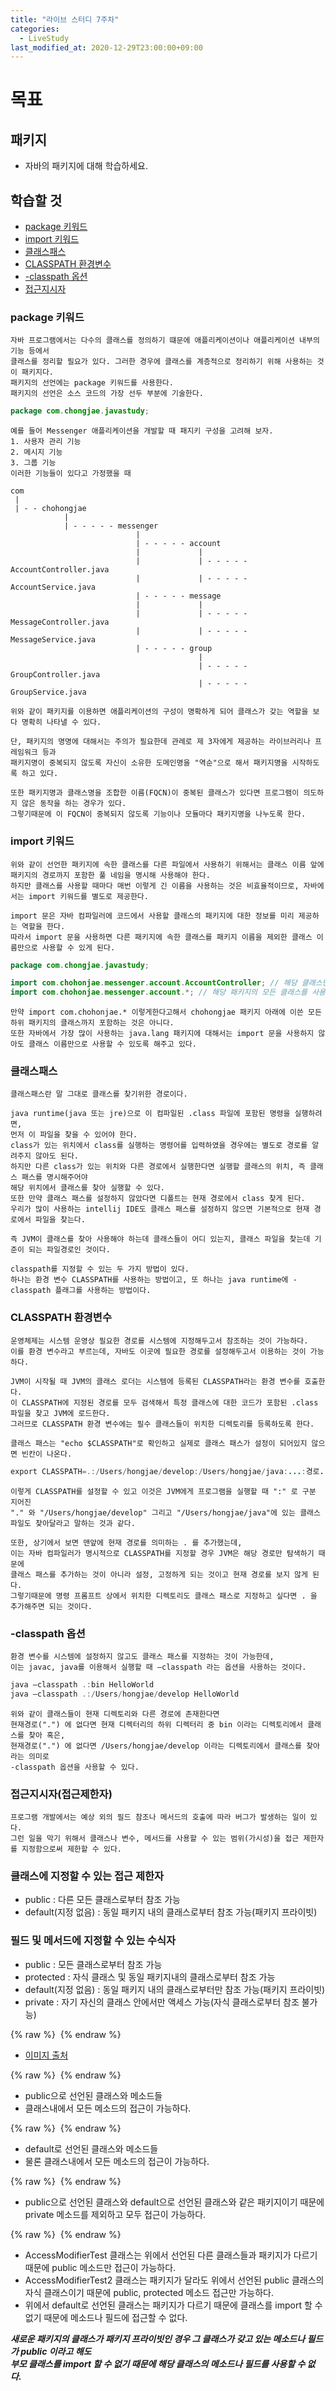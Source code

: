 ```yaml
---
title: "라이브 스터디 7주차"
categories: 
  - LiveStudy
last_modified_at: 2020-12-29T23:00:00+09:00
---
```


# 목표
## 패키지
- 자바의 패키지에 대해 학습하세요.

## 학습할 것
- [package 키워드](#package-키워드)
- [import 키워드](#import-키워드)
- [클래스패스](#클래스패스)
- [CLASSPATH 환경변수](#CLASSPATH-환경변수)
- [-classpath 옵션](#-classpath-옵션)
- [접근지시자](#접근지시자)

### package 키워드
    자바 프로그램에서는 다수의 클래스를 정의하기 떄문에 애플리케이션이나 애플리케이션 내부의 기능 등에서
    클래스를 정리할 필요가 있다. 그러한 경우에 클래스를 계층적으로 정리하기 위해 사용하는 것이 패키지다.
    패키지의 선언에는 package 키워드를 사용한다.
    패키지의 선언은 소스 코드의 가장 선두 부분에 기술한다.
    
```java
package com.chongjae.javastudy;
```

    예를 들어 Messenger 애플리케이션을 개발할 때 패지키 구성을 고려해 보자.
    1. 사용자 관리 기능
    2. 메시지 기능
    3. 그룹 기능
    이러한 기능들이 있다고 가정했을 때
    
    com
     |
     | - - chohongjae
                |
                | - - - - - messenger
                                |
                                | - - - - - account
                                |             |
                                |             | - - - - - AccountController.java 
                                |             | - - - - - AccountService.java
                                | - - - - - message
                                |             |
                                |             | - - - - - MessageController.java 
                                |             | - - - - - MessageService.java
                                | - - - - - group
                                              |
                                              | - - - - - GroupController.java 
                                              | - - - - - GroupService.java
                                                   
    위와 같이 패키지를 이용하면 애플리케이션의 구성이 명확하게 되어 클래스가 갖는 역할을 보다 명확히 나타낼 수 있다.
    
    단, 패키지의 명명에 대해서는 주의가 필요한데 관례로 제 3자에게 제공하는 라이브러리나 프레임워크 등과
    패키지명이 중복되지 않도록 자신이 소유한 도메인명을 "역순"으로 해서 패키지명을 시작하도록 하고 있다.
    
    또한 패키지명과 클래스명을 조합한 이름(FQCN)이 중복된 클래스가 있다면 프로그램이 의도하지 않은 동작을 하는 경우가 있다.
    그렇기때문에 이 FQCN이 중복되지 않도록 기능이나 모듈마다 패키지명을 나누도록 한다.
    
### import 키워드
    위와 같이 선언한 패키지에 속한 클래스를 다른 파일에서 사용하기 위해서는 클래스 이름 앞에 패키지의 경로까지 포함한 풀 네임을 명시해 사용해야 한다.
    하지만 클래스를 사용할 때마다 매번 이렇게 긴 이름을 사용하는 것은 비효율적이므로, 자바에서는 import 키워드를 별도로 제공한다.

    import 문은 자바 컴파일러에 코드에서 사용할 클래스의 패키지에 대한 정보를 미리 제공하는 역할을 한다.
    따라서 import 문을 사용하면 다른 패키지에 속한 클래스를 패키지 이름을 제외한 클래스 이름만으로 사용할 수 있게 된다.
    
```java
package com.chongjae.javastudy;

import com.chohonjae.messenger.account.AccountController; // 해당 클래스만 사용
import com.chohonjae.messenger.account.*; // 해당 패키지의 모든 클래스를 사용
```
    
    만약 import com.chohonjae.* 이렇게한다고해서 chohongjae 패키지 아래에 이쓴 모든 하위 패키지의 클래스까지 포함하는 것은 아니다.
    또한 자바에서 가장 많이 사용하는 java.lang 패키지에 대해서는 import 문을 사용하지 않아도 클래스 이름만으로 사용할 수 있도록 해주고 있다.
    
### 클래스패스
    클래스패스란 말 그대로 클래스를 찾기위한 경로이다. 

    java runtime(java 또는 jre)으로 이 컴파일된 .class 파일에 포함된 명령을 실행하려면,
    먼저 이 파일을 찾을 수 있어야 한다.
    class가 있는 위치에서 class를 실행하는 명령어를 입력하였을 경우에는 별도로 경로를 알려주지 않아도 된다.
    하지만 다른 class가 있는 위치와 다른 경로에서 실행한다면 실행할 클래스의 위치, 즉 클래스 패스를 명시해주어야
    해당 위치에서 클래스를 찾아 실행할 수 있다.
    또한 만약 클래스 패스를 설정하지 않았다면 디폴트는 현재 경로에서 class 찾게 된다.
    우리가 많이 사용하는 intellij IDE도 클래스 패스를 설정하지 않으면 기본적으로 현재 경로에서 파일을 찾는다.
    
    즉 JVM이 클래스를 찾아 사용해야 하는데 클래스들이 어디 있는지, 클래스 파일을 찾는데 기준이 되는 파일경로인 것이다.
    
    classpath를 지정할 수 있는 두 가지 방법이 있다.
    하나는 환경 변수 CLASSPATH를 사용하는 방법이고, 또 하나는 java runtime에 -classpath 플래그를 사용하는 방법이다.

### CLASSPATH 환경변수
    운영체제는 시스템 운영상 필요한 경로를 시스템에 지정해두고서 참조하는 것이 가능하다.
    이를 환경 변수라고 부르는데, 자바도 이곳에 필요한 경로를 설정해두고서 이용하는 것이 가능하다.
    
    JVM이 시작될 때 JVM의 클래스 로더는 시스템에 등록된 CLASSPATH라는 환경 변수를 호출한다.
    이 CLASSPATH에 지정된 경로를 모두 검색해서 특정 클래스에 대한 코드가 포함된 .class 파일을 찾고 JVM에 로드한다.
    그러므로 CLASSPATH 환경 변수에는 필수 클래스들이 위치한 디렉토리를 등록하도록 한다.
    
    클래스 패스는 "echo $CLASSPATH"로 확인하고 실제로 클래스 패스가 설정이 되어있지 않으면 빈칸이 나온다.

```java
export CLASSPATH=.:/Users/hongjae/develop:/Users/hongjae/java:...:경로...
```

    이렇게 CLASSPATH를 설정할 수 있고 이것은 JVM에게 프로그램을 실행할 때 ":" 로 구분 지어진
    "." 와 "/Users/hongjae/develop" 그리고 "/Users/hongjae/java"에 있는 클래스 파일도 찾아달라고 말하는 것과 같다.
    
    또한, 상기에서 보면 맨앞에 현재 경로를 의미하는 . 를 추가했는데,
    이는 자바 컴파일러가 명시적으로 CLASSPATH를 지정할 경우 JVM은 해당 경로만 탐색하기 때문에
    클래스 패스를 추가하는 것이 아니라 설정, 고정하게 되는 것이고 현재 경로를 보지 않게 된다.
    그렇기때문에 명령 프롬프트 상에서 위치한 디렉토리도 클래스 패스로 지정하고 싶다면 . 을 추가해주면 되는 것이다.
    
### -classpath 옵션
    환경 변수를 시스템에 설정하지 않고도 클래스 패스를 지정하는 것이 가능한데,
    이는 javac, java를 이용해서 실행할 때 –classpath 라는 옵션을 사용하는 것이다.

```java      
java –classpath .:bin HelloWorld
java –classpath .:/Users/hongjae/develop HelloWorld
```
    
    위와 같이 클래스들이 현재 디렉토리와 다른 경로에 존재한다면
    현재경로(".") 에 없다면 현재 디렉터리의 하위 디렉터리 중 bin 이라는 디렉토리에서 클래스를 찾아 혹은,
    현재경로(".") 에 없다면 /Users/hongjae/develop 이라는 디렉토리에서 클래스를 찾아라는 의미로 
    -classpath 옵션을 사용할 수 있다.
    
### 접근지시자(접근제한자)
    프로그램 개발에서는 예상 외의 필드 참조나 메서드의 호출에 따라 버그가 발생하는 일이 있다.
    그런 일을 막기 위해서 클래스나 변수, 메서드를 사용할 수 있는 범위(가시성)을 접근 제한자를 지정함으로써 제한할 수 있다.
    
### 클래스에 지정할 수 있는 접근 제한자
- public : 다른 모든 클래스로부터 참조 가능
- default(지정 없음) : 동일 패키지 내의 클래스로부터 참조 가능(패키지 프라이빗)

### 필드 및 메서드에 지정할 수 있는 수식자
- public : 모든 클래스로부터 참조 가능 
- protected : 자식 클래스 및 동일 패키지내의 클래스로부터 참조 가능
- default(지정 없음) : 동일 패키지 내의 클래스로부터만 참조 가능(패키지 프라이빗)
- private : 자기 자신의 클래스 안에서만 액세스 가능(자식 클래스로부터 참조 불가능)

{% raw %} <img src="https://chohongjae.github.io/assets/img/20201229livestudyweek7/접근제한자.png" alt=""> {% endraw %}
- [이미지 출처](https://studymake.tistory.com/424)


{% raw %} <img src="https://chohongjae.github.io/assets/img/20201229livestudyweek7/PublicClassTest.png" alt=""> {% endraw %}
- public으로 선언된 클래스와 메소드들
- 클래스내에서 모든 메소드의 접근이 가능하다.

{% raw %} <img src="https://chohongjae.github.io/assets/img/20201229livestudyweek7/DefaultClassTest.png" alt=""> {% endraw %}
- default로 선언된 클래스와 메소드들
- 물론 클래스내에서 모든 메소드의 접근이 가능하다.

{% raw %} <img src="https://chohongjae.github.io/assets/img/20201229livestudyweek7/AccessModifierSamePackage.png" alt=""> {% endraw %}
- public으로 선언된 클래스와 default으로 선언된 클래스와 같은 패키지이기 때문에 private 메소드를 제외하고 모두 접근이 가능하다.

{% raw %} <img src="https://chohongjae.github.io/assets/img/20201229livestudyweek7/AccessModifierOuterPackage.png" alt=""> {% endraw %}
- AccessModifierTest 클래스는 위에서 선언된 다른 클래스들과 패키지가 다르기 때문에 public 메소드만 접근이 가능하다.
- AccessModifierTest2 클래스는 패키지가 달라도 위에서 선언된 public 클래스의 자식 클래스이기 때문에 public, protected 메소드 접근만 가능하다.
- 위에서 default로 선언된 클래스는 패키지가 다르기 때문에 클래스를 import 할 수 없기 때문에 메소드나 필드에 접근할 수 없다.

***새로운 패키지의 클래스가 패키지 프라이빗인 경우 그 클래스가 갖고 있는 메소드나 필드가 public 이라고 해도<br>
부모 클래스를 import 할 수 없기 때문에 해당 클래스의 메소드나 필드를 사용할 수 없다.***
    